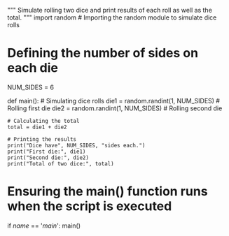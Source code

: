 """
Simulate rolling two dice and print results of each
roll as well as the total.
"""
import random  # Importing the random module to simulate dice rolls

# Defining the number of sides on each die
NUM_SIDES = 6

def main():
    # Simulating dice rolls
    die1 = random.randint(1, NUM_SIDES)  # Rolling first die
    die2 = random.randint(1, NUM_SIDES)  # Rolling second die

    # Calculating the total
    total = die1 + die2  

    # Printing the results
    print("Dice have", NUM_SIDES, "sides each.")
    print("First die:", die1)
    print("Second die:", die2)
    print("Total of two dice:", total)

# Ensuring the main() function runs when the script is executed
if _name_ == '_main_':
    main()